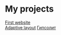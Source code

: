 # My projects

[First website](https://razocharovaniye.github.io/Github_1/)  
[Adaptive layout](https://razocharovaniye.github.io/Github_2/) 
[Гипсолит](https://razocharovaniye.github.io/Github_3/src)


